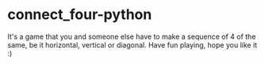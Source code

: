 # connect_four-python
It's a game that you and someone else have to make a sequence of 4 of the same, be it horizontal, vertical or diagonal. Have fun playing, hope you like it :)
